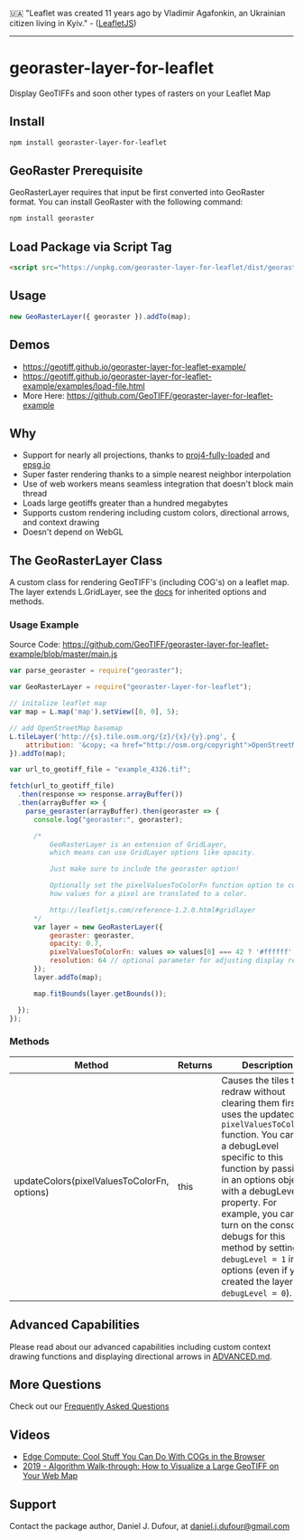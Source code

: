 🇺🇦 "Leaflet was created 11 years ago by Vladimir Agafonkin, an Ukrainian citizen living in Kyiv." - ([LeafletJS](https://leafletjs.com/))

--------------------------------------------------------------------------------

# georaster-layer-for-leaflet

Display GeoTIFFs and soon other types of rasters on your Leaflet Map

## Install

```bash
npm install georaster-layer-for-leaflet
```

## GeoRaster Prerequisite

GeoRasterLayer requires that input be first converted into GeoRaster format.
You can install GeoRaster with the following command:

```bash
npm install georaster
```

## Load Package via Script Tag

```html
<script src="https://unpkg.com/georaster-layer-for-leaflet/dist/georaster-layer-for-leaflet.min.js">
```

## Usage

```javascript
new GeoRasterLayer({ georaster }).addTo(map);
```

## Demos

- <https://geotiff.github.io/georaster-layer-for-leaflet-example/>
- <https://geotiff.github.io/georaster-layer-for-leaflet-example/examples/load-file.html>
- More Here: <https://github.com/GeoTIFF/georaster-layer-for-leaflet-example>

## Why

- Support for nearly all projections, thanks to [proj4-fully-loaded](https://github.com/danieljdufour/proj4-fully-loaded) and [epsg.io](https://epsg.io/)
- Super faster rendering thanks to a simple nearest neighbor interpolation
- Use of web workers means seamless integration that doesn't block main thread
- Loads large geotiffs greater than a hundred megabytes
- Supports custom rendering including custom colors, directional arrows, and context drawing
- Doesn't depend on WebGL

## The GeoRasterLayer Class

A custom class for rendering GeoTIFF's (including COG's) on a leaflet map. The layer extends L.GridLayer, see the [docs](https://leafletjs.com/reference-1.7.1.html#gridlayer) for inherited options and methods.

### Usage Example

Source Code: <https://github.com/GeoTIFF/georaster-layer-for-leaflet-example/blob/master/main.js>

```javascript
var parse_georaster = require("georaster");

var GeoRasterLayer = require("georaster-layer-for-leaflet");

// initalize leaflet map
var map = L.map('map').setView([0, 0], 5);

// add OpenStreetMap basemap
L.tileLayer('http://{s}.tile.osm.org/{z}/{x}/{y}.png', {
    attribution: '&copy; <a href="http://osm.org/copyright">OpenStreetMap</a> contributors'
}).addTo(map);

var url_to_geotiff_file = "example_4326.tif";

fetch(url_to_geotiff_file)
  .then(response => response.arrayBuffer())
  .then(arrayBuffer => {
    parse_georaster(arrayBuffer).then(georaster => {
      console.log("georaster:", georaster);

      /*
          GeoRasterLayer is an extension of GridLayer,
          which means can use GridLayer options like opacity.

          Just make sure to include the georaster option!

          Optionally set the pixelValuesToColorFn function option to customize
          how values for a pixel are translated to a color.

          http://leafletjs.com/reference-1.2.0.html#gridlayer
      */
      var layer = new GeoRasterLayer({
          georaster: georaster,
          opacity: 0.7,
          pixelValuesToColorFn: values => values[0] === 42 ? '#ffffff' : '#000000',
          resolution: 64 // optional parameter for adjusting display resolution
      });
      layer.addTo(map);

      map.fitBounds(layer.getBounds());

  });
});
```

<!-- ## Options -->
<!-- todo: add a table of options for GeoRasterLayer -->

### Methods

| Method                                      | Returns | Description                                                                                                                                                                                                                                                                                                                                                                                    |
| ------------------------------------------- | ------- | ---------------------------------------------------------------------------------------------------------------------------------------------------------------------------------------------------------------------------------------------------------------------------------------------------------------------------------------------------------------------------------------------- |
| updateColors(pixelValuesToColorFn, options) | this    | Causes the tiles to redraw without clearing them first. It uses the updated `pixelValuesToColorFn` function. You can set a debugLevel specific to this function by passing in an options object with a debugLevel property.  For example, you can turn on the console debugs for this method by setting `debugLevel = 1` in the options (even if you created the layer with `debugLevel = 0`). |

## Advanced Capabilities

Please read about our advanced capabilities including custom context drawing functions and displaying directional arrows in [ADVANCED.md](ADVANCED.md).

## More Questions

Check out our [Frequently Asked Questions](FAQs.md)

## Videos
- [Edge Compute: Cool Stuff You Can Do With COGs in the Browser](https://www.youtube.com/watch?v=XTkNhGpfmB8&t=4190s)
- [2019 - Algorithm Walk-through: How to Visualize a Large GeoTIFF on Your Web Map](https://www.youtube.com/watch?v=K47JvCL99w0)

## Support

Contact the package author, Daniel J. Dufour, at daniel.j.dufour@gmail.com
